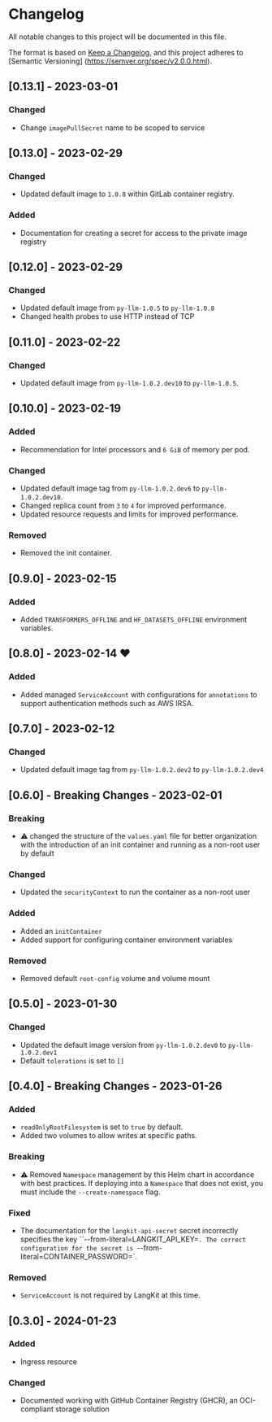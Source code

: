 # Changelog

All notable changes to this project will be documented in this file.

The format is based on [Keep a Changelog](https://keepachangelog.com/en/1.0.0/),
and this project adheres to [Semantic Versioning]
(https://semver.org/spec/v2.0.0.html).

## [0.13.1] - 2023-03-01

### Changed

- Change `imagePullSecret` name to be scoped to service

## [0.13.0] - 2023-02-29

### Changed

- Updated default image to `1.0.8` within GitLab container registry.

### Added

- Documentation for creating a secret for access to the private image registry

## [0.12.0] - 2023-02-29

### Changed

- Updated default image from `py-llm-1.0.5` to `py-llm-1.0.8`
- Changed health probes to use HTTP instead of TCP

## [0.11.0] - 2023-02-22

### Changed

- Updated default image from `py-llm-1.0.2.dev10` to `py-llm-1.0.5`.

## [0.10.0] - 2023-02-19

### Added

- Recommendation for Intel processors and `6 GiB` of memory per pod.

### Changed

- Updated default image tag from `py-llm-1.0.2.dev6` to `py-llm-1.0.2.dev10`.
- Changed replica count from `3` to `4` for improved performance.
- Updated resource requests and limits for improved performance.

### Removed

- Removed the init container.

## [0.9.0] - 2023-02-15

### Added

- Added `TRANSFORMERS_OFFLINE` and `HF_DATASETS_OFFLINE` environment variables.

## [0.8.0] - 2023-02-14 :heart:

### Added

- Added managed `ServiceAccount` with configurations for `annotations` to
  support authentication methods such as AWS IRSA.

## [0.7.0] - 2023-02-12

### Changed

- Updated default image tag from `py-llm-1.0.2.dev2` to `py-llm-1.0.2.dev4`

## [0.6.0] - **Breaking Changes** - 2023-02-01

### Breaking

- :warning: changed the structure of the `values.yaml` file for better
  organization with the introduction of an init container and running as a
  non-root user by default

### Changed

- Updated the `securityContext` to run the container as a non-root user

### Added

- Added an `initContainer`
- Added support for configuring container environment variables

### Removed

- Removed default `root-config` volume and volume mount

## [0.5.0] - 2023-01-30

### Changed

- Updated the default image version from `py-llm-1.0.2.dev0` to `py-llm-1.0.2.dev1`
- Default `tolerations` is set to `[]`

## [0.4.0] - **Breaking Changes** - 2023-01-26

### Added

- `readOnlyRootFilesystem` is set to `true` by default.
- Added two volumes to allow writes at specific paths.

### Breaking

- :warning: Removed `Namespace` management by this Helm chart in accordance with
  best practices. If deploying into a `Namespace` that does not exist, you must
  include the `--create-namespace` flag.

### Fixed

- The documentation for the `langkit-api-secret` secret incorrectly specifies
  the key ``--from-literal=LANGKIT_API_KEY=<langkit-api-key>`. The correct
  configuration for the secret is
  `--from-literal=CONTAINER_PASSWORD=<langkit-api-key>`. 

### Removed

- `ServiceAccount` is not required by LangKit at this time.

## [0.3.0] - 2024-01-23

### Added

- Ingress resource

### Changed

- Documented working with GitHub Container Registry (GHCR), an OCI-compliant
  storage solution 
